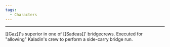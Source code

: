 ```yaml
---
tags:
  - Characters
---
```


---
[[Gaz]]'s superior in one of [[Sadeas]]' bridgecrews. Executed for "allowing" Kaladin's crew to perform a side-carry bridge run.